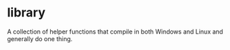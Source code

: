 # library
A collection of helper functions that compile in both Windows and Linux and generally do one thing.
